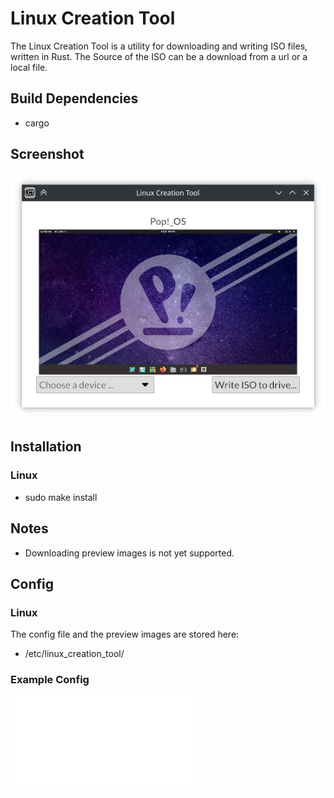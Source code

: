 # Linux Creation Tool

The Linux Creation Tool is a utility for downloading and writing ISO files, written in Rust.
The Source of the ISO can be a download from a url or a local file.

## Build Dependencies
- cargo

## Screenshot
![Screenshot](preview.png)

## Installation
### Linux
- sudo make install

## Notes
- Downloading preview images is not yet supported.

## Config
### Linux
The config file and the preview images are stored here:
- /etc/linux_creation_tool/

### Example Config
![Example Config](example.json)